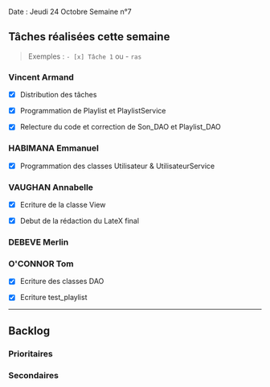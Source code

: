 Date : Jeudi 24 Octobre
Semaine n°7

## Tâches réalisées cette semaine

> Exemples : `- [x] Tâche 1` ou - `ras`

### Vincent Armand
- [x] Distribution des tâches
- [x] Programmation de Playlist et PlaylistService
- [x] Relecture du code et correction de Son_DAO et Playlist_DAO


### HABIMANA Emmanuel
- [x] Programmation des classes Utilisateur & UtilisateurService


### VAUGHAN Annabelle
- [x] Ecriture de la classe View
- [x] Debut de la rédaction du LateX final



### DEBEVE Merlin


### O'CONNOR Tom
- [x] Ecriture des classes DAO
- [x] Ecriture test_playlist



---

## Backlog



### Prioritaires


### Secondaires
